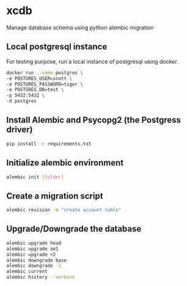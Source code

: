 # xcdb

Manage database schema using python alembic migration

## Local postgresql instance

For testing purpose, run a local instance of postgresql using docker.

```bash
docker run --name postgres \
-e POSTGRES_USER=scott \
-e POSTGRES_PASSWORD=tiger \
-e POSTGRES_DB=test \
-p 5432:5432 \
-d postgres
```

## Install Alembic and Psycopg2 (the Postgress driver)

```bash
pip install -r requirements.txt
```

## Initialize alembic environment

```bash
alembic init [folder]
```

## Create a migration script

```bash
alembic revision -m "create account table"
```

## Upgrade/Downgrade the database

```bash
alembic upgrade head
alembic upgrade ae1
alembic upgrade +2
alembic downgrade base
alembic downgrade -1
alembic current
alembic history --verbose
```